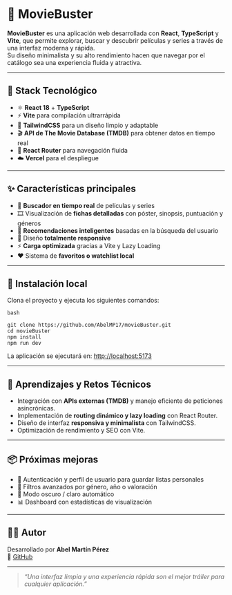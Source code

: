 # 🍿 MovieBuster

**MovieBuster** es una aplicación web desarrollada con **React**, **TypeScript** y **Vite**, que permite explorar, buscar y descubrir películas y series a través de una interfaz moderna y rápida.  
Su diseño minimalista y su alto rendimiento hacen que navegar por el catálogo sea una experiencia fluida y atractiva.

---

## 🚀 Stack Tecnológico

- ⚛️ **React 18** + **TypeScript**  
- ⚡ **Vite** para compilación ultrarrápida  
- 🎨 **TailwindCSS** para un diseño limpio y adaptable  
- 🎬 **API de The Movie Database (TMDB)** para obtener datos en tiempo real  
- 🧭 **React Router** para navegación fluida  
- ☁️ **Vercel** para el despliegue  

---

## ✨ Características principales

- 🔎 **Buscador en tiempo real** de películas y series  
- 🎞️ Visualización de **fichas detalladas** con póster, sinopsis, puntuación y géneros  
- 🧠 **Recomendaciones inteligentes** basadas en la búsqueda del usuario  
- 📱 Diseño **totalmente responsive**  
- ⚡ **Carga optimizada** gracias a Vite y Lazy Loading  
- ❤️ Sistema de **favoritos o watchlist local**  

---

## 🧩 Instalación local

Clona el proyecto y ejecuta los siguientes comandos:

```
bash

git clone https://github.com/AbelMP17/movieBuster.git
cd movieBuster
npm install
npm run dev
```

La aplicación se ejecutará en: [http://localhost:5173](http://localhost:5173)

---

## 🧠 Aprendizajes y Retos Técnicos

- Integración con **APIs externas (TMDB)** y manejo eficiente de peticiones asincrónicas.  
- Implementación de **routing dinámico y lazy loading** con React Router.  
- Diseño de interfaz **responsiva y minimalista** con TailwindCSS.  
- Optimización de rendimiento y SEO con Vite.  

---

## 📦 Próximas mejoras

- 🔐 Autenticación y perfil de usuario para guardar listas personales  
- 🎯 Filtros avanzados por género, año o valoración  
- 🌙 Modo oscuro / claro automático  
- 📊 Dashboard con estadísticas de visualización  

---

## 👨‍💻 Autor

Desarrollado por **Abel Martín Pérez**  
🐙 [GitHub](https://github.com/AbelMP17)

---

> _“Una interfaz limpia y una experiencia rápida son el mejor tráiler para cualquier aplicación.”_